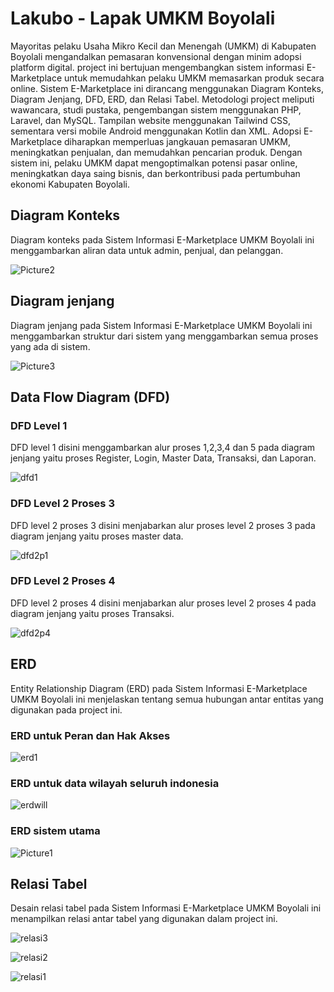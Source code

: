 # Lakubo - Lapak UMKM Boyolali
Mayoritas pelaku Usaha Mikro Kecil dan Menengah (UMKM) di Kabupaten Boyolali mengandalkan pemasaran konvensional dengan minim adopsi platform digital. project ini bertujuan mengembangkan sistem informasi E-Marketplace untuk memudahkan pelaku UMKM memasarkan produk secara online. Sistem E-Marketplace ini dirancang menggunakan Diagram Konteks, Diagram Jenjang, DFD, ERD, dan Relasi Tabel. Metodologi project meliputi wawancara, studi pustaka, pengembangan sistem menggunakan PHP, Laravel, dan MySQL. Tampilan website menggunakan Tailwind CSS, sementara versi mobile Android menggunakan Kotlin dan XML. Adopsi E-Marketplace diharapkan memperluas jangkauan pemasaran UMKM, meningkatkan penjualan, dan memudahkan pencarian produk. Dengan sistem ini, pelaku UMKM dapat mengoptimalkan potensi pasar online, meningkatkan daya saing bisnis, dan berkontribusi pada pertumbuhan ekonomi Kabupaten Boyolali.


## Diagram Konteks
Diagram konteks pada Sistem Informasi E-Marketplace UMKM Boyolali ini menggambarkan aliran data untuk admin, penjual, dan pelanggan. 

![Picture2](https://github.com/FathCodes/Lakubo/assets/50898302/5d92de56-68cd-41f8-bafa-af65df91e0d3)

## Diagram jenjang

Diagram jenjang pada Sistem Informasi E-Marketplace UMKM Boyolali ini menggambarkan struktur dari sistem yang menggambarkan semua proses yang ada di sistem.

![Picture3](https://github.com/FathCodes/Lakubo/assets/50898302/58f8cb4b-bed8-48a7-b860-493d4ea61aa6)

## Data Flow Diagram (DFD)
### DFD Level 1
DFD level 1 disini menggambarkan alur proses 1,2,3,4 dan 5 pada diagram jenjang yaitu proses Register, Login, Master Data, Transaksi, dan Laporan.

![dfd1](https://github.com/FathCodes/Lakubo/assets/50898302/dfd72211-d8fa-4459-8fee-297aa2e791dc)

### DFD Level 2 Proses 3
DFD level 2 proses 3 disini menjabarkan alur proses level 2 proses 3 pada diagram jenjang yaitu proses master data.

![dfd2p1](https://github.com/FathCodes/Lakubo/assets/50898302/739c14c5-3e10-479d-b20e-3704b94dd75f)

### DFD Level 2 Proses 4
DFD level 2 proses 4 disini menjabarkan alur proses level 2 proses 4 pada diagram jenjang yaitu proses Transaksi. 

![dfd2p4](https://github.com/FathCodes/Lakubo/assets/50898302/7aba381a-00a4-43e6-a624-d7cb47329e6a)

## ERD 
Entity Relationship Diagram (ERD) pada Sistem Informasi E-Marketplace UMKM Boyolali ini menjelaskan tentang semua hubungan antar entitas yang digunakan pada project ini.

### ERD untuk Peran dan Hak Akses

![erd1](https://github.com/FathCodes/Lakubo/assets/50898302/6ffaa3bb-8d2a-4807-bb74-53742d47375d)


### ERD untuk data wilayah seluruh indonesia

![erdwill](https://github.com/FathCodes/Lakubo/assets/50898302/677492a9-2fed-4d3d-bd49-e91959444d50)


### ERD sistem utama
![Picture1](https://github.com/FathCodes/Lakubo/assets/50898302/ee6f4bb4-bd3b-49eb-9464-5b5ea7e0d2b2)


## Relasi Tabel
Desain relasi tabel pada Sistem Informasi E-Marketplace UMKM Boyolali ini menampilkan relasi antar tabel yang digunakan dalam project ini.

![relasi3](https://github.com/FathCodes/Lakubo/assets/50898302/71e2bd57-7c76-4ad9-911d-38cb121f17d8)

![relasi2](https://github.com/FathCodes/Lakubo/assets/50898302/c952186b-acf1-4ea8-819f-d4704c8cfeae)

![relasi1](https://github.com/FathCodes/Lakubo/assets/50898302/06fa5077-00ae-4524-86d5-4611772d1402)

